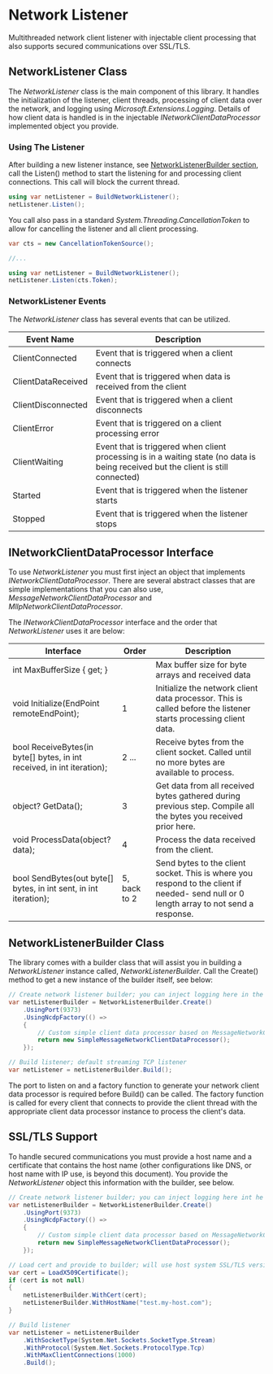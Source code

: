 # Network Listener

Multithreaded network client listener with injectable client processing that also supports secured communications over SSL/TLS.

## NetworkListener Class

The *NetworkListener* class is the main component of this library. It handles the initialization of the listener, client threads, processing of client data over the network, and logging using *Microsoft.Extensions.Logging*. Details of how client data is handled is in the injectable *INetworkClientDataProcessor* implemented object you provide.

### Using The Listener

After building a new listener instance, see [NetworkListenerBuilder section](#networklistenerbuilder-class), call the Listen() method to start the listening for and processing client connections. This call will block the current thread.

```c#
using var netListener = BuildNetworkListener();
netListener.Listen();
```

You call also pass in a standard *System.Threading.CancellationToken* to allow for cancelling the listener and all client processing.

```c#
var cts = new CancellationTokenSource();

//...

using var netListener = BuildNetworkListener();
netListener.Listen(cts.Token);
```

### NetworkListener Events

The *NetworkListener* class has several events that can be utilized.

| Event Name | Description |
|-|-|
| ClientConnected | Event that is triggered when a client connects |
| ClientDataReceived | Event that is triggered when data is received from the client |
| ClientDisconnected | Event that is triggered when a client disconnects |
| ClientError | Event that is triggered on a client processing error |
| ClientWaiting | Event that is triggered when client processing is in a waiting state (no data is being received but the client is still connected) |
| Started | Event that is triggered when the listener starts |
| Stopped | Event that is triggered when the listener stops |

## INetworkClientDataProcessor Interface

To use *NetworkListener* you must first inject an object that implements *INetworkClientDataProcessor*. There are several abstract classes that are simple implementations that you can also use, *MessageNetworkClientDataProcessor* and *MllpNetworkClientDataProcessor*.

The *INetworkClientDataProcessor* interface and the order that *NetworkListener* uses it are below:

| Interface | Order | Description |
|-|-|-|
| int MaxBufferSize { get; } |  | Max buffer size for byte arrays and received data |
| void Initialize(EndPoint remoteEndPoint); | 1 | Initialize the network client data processor. This is called before the listener starts processing client data. |
| bool ReceiveBytes(in byte[] bytes, in int received, in int iteration); | 2 ... | Receive bytes from the client socket. Called until no more bytes are available to process. |
| object? GetData(); | 3 | Get data from all received bytes gathered during previous step. Compile all the bytes you received prior here. |
| void ProcessData(object? data); | 4 | Process the data received from the client. |
| bool SendBytes(out byte[] bytes, in int sent, in int iteration); | 5, back to 2 | Send bytes to the client socket. This is where you respond to the client if needed- send null or 0 length array to not send a response. |

## NetworkListenerBuilder Class

The library comes with a builder class that will assist you in building a *NetworkListener* instance called, *NetworkListenerBuilder*. Call the Create() method to get a new instance of the builder itself, see below:

```c#
// Create network listener builder; you can inject logging here in the Create() static method
var netListenerBuilder = NetworkListenerBuilder.Create()
    .UsingPort(9373)
    .UsingNcdpFactory(() =>
    {
        // Custom simple client data processor based on MessageNetworkClientDataProcessor
        return new SimpleMessageNetworkClientDataProcessor();
    });

// Build listener; default streaming TCP listener 
var netListener = netListenerBuilder.Build();
```

The port to listen on and a factory function to generate your network client data processor is required before Build() can be called. The factory function is called for every client that connects to provide the client thread with the appropriate client data processor instance to process the client's data.

## SSL/TLS Support

To handle secured communications you must provide a host name and a certificate that contains the host name (other configurations like DNS, or host name with IP use, is beyond this document). You provide the *NetworkListener* object this information with the builder, see below.

```c#
// Create network listener builder; you can inject logging here int he Create() static method
var netListenerBuilder = NetworkListenerBuilder.Create()
    .UsingPort(9373)
    .UsingNcdpFactory(() =>
    {
        // Custom simple client data processor based on MessageNetworkClientDataProcessor
        return new SimpleMessageNetworkClientDataProcessor();
    });

// Load cert and provide to builder; will use host system SSL/TLS versions and cyphers
var cert = LoadX509Certificate();
if (cert is not null)
{
    netListenerBuilder.WithCert(cert);
    netListenerBuilder.WithHostName("test.my-host.com");
}

// Build listener
var netListener = netListenerBuilder
    .WithSocketType(System.Net.Sockets.SocketType.Stream)
    .WithProtocol(System.Net.Sockets.ProtocolType.Tcp)
    .WithMaxClientConnections(1000)
    .Build();
```
